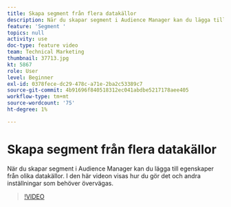 ```yaml
---
title: Skapa segment från flera datakällor
description: När du skapar segment i Audience Manager kan du lägga till egenskaper från olika datakällor. I den här videon visas hur du gör det och andra inställningar som behöver övervägas.
feature: 'Segment '
topics: null
activity: use
doc-type: feature video
team: Technical Marketing
thumbnail: 37713.jpg
kt: 5867
role: User
level: Beginner
exl-id: 0378fece-dc29-478c-a71e-2ba2c53389c7
source-git-commit: 4b91696f840518312ec041abdbe5217178aee405
workflow-type: tm+mt
source-wordcount: '75'
ht-degree: 1%

---
```


# Skapa segment från flera datakällor

När du skapar segment i Audience Manager kan du lägga till egenskaper från olika datakällor. I den här videon visas hur du gör det och andra inställningar som behöver övervägas.

>[!VIDEO](https://video.tv.adobe.com/v/37713/?quality=12&learn=on)

